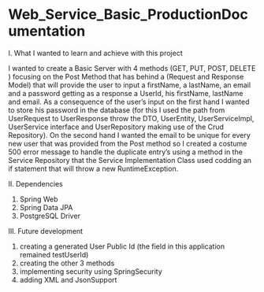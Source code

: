# Web_Service_Basic_ProductionDocumentation

I.	 What I wanted to learn and achieve with this project

I wanted to create a Basic Server  with 4 methods (GET, PUT, POST, DELETE ) focusing on the Post Method that has behind a (Request and Response Model) that will provide the user to input a firstName, a lastName, an email and a password getting as a response a UserId, his firstName, lastName and email.
As a consequence of the user’s input on the first hand I wanted to store his password in the database (for this I used the path from UserRequest to UserResponse throw the DTO, UserEntity, UserServiceImpl, UserService interface and UserRepository making use of the Crud Repository). On the second hand I wanted the email to be unique for every new user that was provided from the Post method so I created a costume 500 error message to handle the duplicate entry’s using a method in the Service Repository that the Service Implementation Class used codding an if statement that will throw a new RuntimeException.

II.	 Dependencies
1) Spring Web
2) Spring Data JPA
3) PostgreSQL Driver


III.	 Future development
1) creating a generated User Public Id (the field in this application remained testUserId)
1) creating the other 3 methods
2) implementing security using SpringSecurity
3) adding XML and JsonSupport
